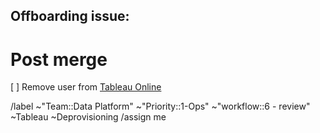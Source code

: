 Offboarding issue: 
 - 

# Post merge

[ ]  Remove user from [Tableau Online](https://10az.online.tableau.com/#/site/gitlab/users)

/label ~"Team::Data Platform" ~"Priority::1-Ops" ~"workflow::6 - review" ~Tableau ~Deprovisioning 
/assign me
